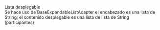 Lista desplegable
</br>
Se hace uso de BaseExpandableListAdapter
el encabezado es una lista de String;
el contenido desplegable es una lista  de lista de String (participantes)
